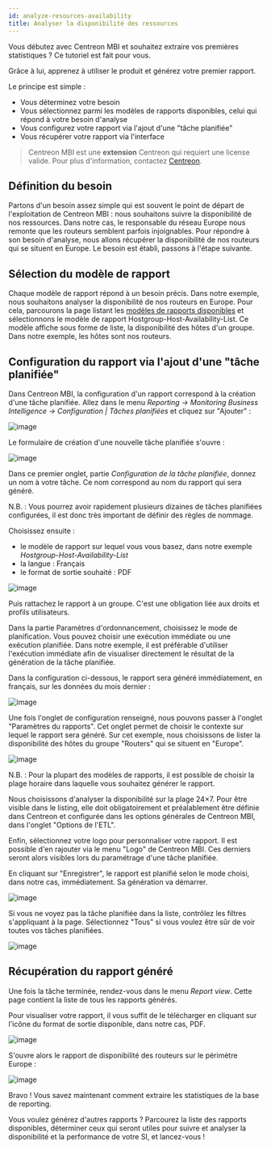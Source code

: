 ```yaml
---
id: analyze-resources-availability
title: Analyser la disponibilité des ressources
---
```


Vous débutez avec Centreon MBI et souhaitez extraire vos premières
statistiques ? Ce tutoriel est fait pour vous.

Grâce à lui, apprenez à utiliser le produit et générez votre premier
rapport.

Le principe est simple :

-   Vous déterminez votre besoin
-   Vous sélectionnez parmi les modèles de rapports disponibles, celui
qui répond à votre besoin d'analyse
-   Vous configurez votre rapport via l'ajout d'une "tâche planifiée"
-   Vous récupérer votre rapport via l'interface

> Centreon MBI est une **extension** Centreon qui requiert une license valide. Pour plus d'information,
> contactez [Centreon](mailto:sales@centreon.com).

## Définition du besoin

Partons d'un besoin assez simple qui est souvent le point de départ de
l'exploitation de Centreon MBI : nous souhaitons suivre la disponibilité
de nos ressources. Dans notre cas, le responsable du réseau Europe nous
remonte que les routeurs semblent parfois injoignables. Pour répondre à
son besoin d'analyse, nous allons récupérer la disponibilité de nos
routeurs qui se situent en Europe. Le besoin est établi, passons à
l'étape suivante.

## Sélection du modèle de rapport

Chaque modèle de rapport répond à un besoin précis. Dans notre exemple,
nous souhaitons analyser la disponibilité de nos routeurs en Europe.
Pour cela, parcourons la page listant
les [modèles de rapports disponibles](../reporting/reports) et sélectionnons le modèle de rapport
Hostgroup-Host-Availability-List. Ce modèle affiche sous forme de liste,
la disponibilité des hôtes d'un groupe. Dans notre exemple, les hôtes
sont nos routeurs.

## Configuration du rapport via l'ajout d'une "tâche planifiée"

Dans Centreon MBI, la configuration d'un rapport correspond à la
création d'une tâche planifiée. Allez dans le menu *Reporting →
Monitoring Business Intelligence → Configuration \| Tâches planifiées*
et cliquez sur "Ajouter" :

![image](../assets/getting-started/1_FR_createJob.png)

Le formulaire de création d'une nouvelle tâche planifiée s'ouvre :

![image](../assets/getting-started/2_FR_createJob_FirstTab.png)

Dans ce premier onglet, partie *Configuration de la tâche planifiée*,
donnez un nom à votre tâche. Ce nom correspond au nom du rapport qui
sera généré.

N.B. : Vous pourrez avoir rapidement plusieurs dizaines de tâches
planifiées configurées, il est donc très important de définir des règles
de nommage.

Choisissez ensuite :

-   le modèle de rapport sur lequel vous vous basez, dans notre exemple
*Hostgroup-Host-Availability-List*
-   la langue : Français
-   le format de sortie souhaité : PDF

![image](../assets/getting-started/createJob_ListReport.png)

Puis rattachez le rapport à un groupe. C'est une obligation liée aux
droits et profils utilisateurs.

Dans la partie Paramètres d'ordonnancement, choisissez le mode de
planification. Vous pouvez choisir une exécution immédiate ou une
exécution planifiée. Dans notre exemple, il est préférable d'utiliser
l'exécution immédiate afin de visualiser directement le résultat de la
génération de la tâche planifiée.

Dans la configuration ci-dessous, le rapport sera généré immédiatement,
en français, sur les données du mois dernier :

![image](../assets/getting-started/3_FR_createJob_FirstTab_Filled.png)

Une fois l'onglet de configuration renseigné, nous pouvons passer à
l'onglet "Paramètres du rapports". Cet onglet permet de choisir le
contexte sur lequel le rapport sera généré. Sur cet exemple, nous
choisissons de lister la disponibilité des hôtes du groupe "Routers" qui
se situent en "Europe".

![image](../assets/getting-started/4_FR_createJob_Parameter.png)

N.B. : Pour la plupart des modèles de rapports, il est possible de
choisir la plage horaire dans laquelle vous souhaitez générer le
rapport.

Nous choisissons d'analyser la disponibilité sur la plage 24×7. Pour
être visible dans le listing, elle doit obligatoirement et préalablement
être définie dans Centreon et configurée dans les options générales de
Centreon MBI, dans l'onglet "Options de l'ETL".

Enfin, sélectionnez votre logo pour personnaliser votre rapport. Il est
possible d'en rajouter via le menu "Logo" de Centreon MBI. Ces derniers
seront alors visibles lors du paramétrage d'une tâche planifiée.

En cliquant sur "Enregistrer", le rapport est planifié selon le mode
choisi, dans notre cas, immédiatement. Sa génération va démarrer.

![image](../assets/getting-started/5_FR_generateJob.png)

Si vous ne voyez pas la tâche planifiée dans la liste, contrôlez les
filtres s'appliquant à la page. Sélectionnez "Tous" si vous voulez être
sûr de voir toutes vos tâches planifiées.

![image](../assets/getting-started/6_FR_generateJob_Filter.png)

## Récupération du rapport généré

Une fois la tâche terminée, rendez-vous dans le menu *Report view*.
Cette page contient la liste de tous les rapports générés.

Pour visualiser votre rapport, il vous suffit de le télécharger en
cliquant sur l'icône du format de sortie disponible, dans notre cas,
PDF.

![image](../assets/getting-started/7_FR_reportView.png)

S'ouvre alors le rapport de disponibilité des routeurs sur le périmètre
Europe :

![image](../assets/getting-started/8_FR_availabilityReport.png)

Bravo ! Vous savez maintenant comment extraire les statistiques de la
base de reporting.

Vous voulez générez d'autres rapports ? Parcourez la liste des rapports
disponibles, déterminer ceux qui seront utiles pour suivre et analyser
la disponibilité et la performance de votre SI, et lancez-vous !
